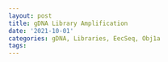 ```yaml
---
layout: post
title: gDNA Library Amplification
date: '2021-10-01'
categories: gDNA, Libraries, EecSeq, Obj1a
tags: 
---
```


